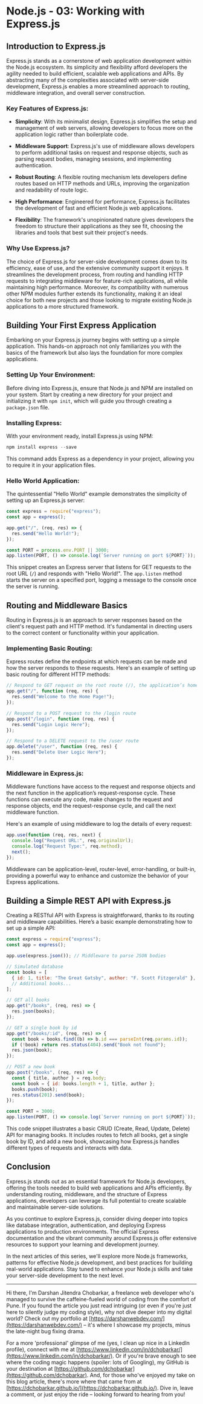 # Node.js - 03: Working with Express.js

## Introduction to Express.js

Express.js stands as a cornerstone of web application development within the Node.js ecosystem. Its simplicity and flexibility afford developers the agility needed to build efficient, scalable web applications and APIs. By abstracting many of the complexities associated with server-side development, Express.js enables a more streamlined approach to routing, middleware integration, and overall server construction.

### Key Features of Express.js:

- **Simplicity**: With its minimalist design, Express.js simplifies the setup and management of web servers, allowing developers to focus more on the application logic rather than boilerplate code.

- **Middleware Support**: Express.js's use of middleware allows developers to perform additional tasks on request and response objects, such as parsing request bodies, managing sessions, and implementing authentication.

- **Robust Routing**: A flexible routing mechanism lets developers define routes based on HTTP methods and URLs, improving the organization and readability of route logic.

- **High Performance**: Engineered for performance, Express.js facilitates the development of fast and efficient Node.js web applications.

- **Flexibility**: The framework's unopinionated nature gives developers the freedom to structure their applications as they see fit, choosing the libraries and tools that best suit their project's needs.

### Why Use Express.js?

The choice of Express.js for server-side development comes down to its efficiency, ease of use, and the extensive community support it enjoys. It streamlines the development process, from routing and handling HTTP requests to integrating middleware for feature-rich applications, all while maintaining high performance. Moreover, its compatibility with numerous other NPM modules further extends its functionality, making it an ideal choice for both new projects and those looking to migrate existing Node.js applications to a more structured framework.

## Building Your First Express Application

Embarking on your Express.js journey begins with setting up a simple application. This hands-on approach not only familiarizes you with the basics of the framework but also lays the foundation for more complex applications.

### Setting Up Your Environment:

Before diving into Express.js, ensure that Node.js and NPM are installed on your system. Start by creating a new directory for your project and initializing it with `npm init`, which will guide you through creating a `package.json` file.

### Installing Express:

With your environment ready, install Express.js using NPM:

```jsx
npm install express --save
```

This command adds Express as a dependency in your project, allowing you to require it in your application files.

### Hello World Application:

The quintessential "Hello World" example demonstrates the simplicity of setting up an Express.js server:

```jsx
const express = require("express");
const app = express();

app.get("/", (req, res) => {
  res.send("Hello World!");
});

const PORT = process.env.PORT || 3000;
app.listen(PORT, () => console.log(`Server running on port ${PORT}`));
```

This snippet creates an Express server that listens for GET requests to the root URL (`/`) and responds with "Hello World!". The `app.listen` method starts the server on a specified port, logging a message to the console once the server is running.

## Routing and Middleware Basics

Routing in Express.js is an approach to server responses based on the client's request path and HTTP method. It's fundamental in directing users to the correct content or functionality within your application.

### Implementing Basic Routing:

Express routes define the endpoints at which requests can be made and how the server responds to these requests. Here's an example of setting up basic routing for different HTTP methods:

```jsx
// Respond to GET request on the root route (/), the application’s home page
app.get("/", function (req, res) {
  res.send("Welcome to the Home Page!");
});

// Respond to a POST request to the /login route
app.post("/login", function (req, res) {
  res.send("Login Logic Here");
});

// Respond to a DELETE request to the /user route
app.delete("/user", function (req, res) {
  res.send("Delete User Logic Here");
});
```

### Middleware in Express.js:

Middleware functions have access to the request and response objects and the next function in the application’s request-response cycle. These functions can execute any code, make changes to the request and response objects, end the request-response cycle, and call the next middleware function.

Here's an example of using middleware to log the details of every request:

```jsx
app.use(function (req, res, next) {
  console.log("Request URL:", req.originalUrl);
  console.log("Request Type:", req.method);
  next();
});
```

Middleware can be application-level, router-level, error-handling, or built-in, providing a powerful way to enhance and customize the behavior of your Express applications.

## Building a Simple REST API with Express.js

Creating a RESTful API with Express is straightforward, thanks to its routing and middleware capabilities. Here’s a basic example demonstrating how to set up a simple API:

```jsx
const express = require("express");
const app = express();

app.use(express.json()); // Middleware to parse JSON bodies

// Simulated database
const books = [
  { id: 1, title: "The Great Gatsby", author: "F. Scott Fitzgerald" },
  // Additional books...
];

// GET all books
app.get("/books", (req, res) => {
  res.json(books);
});

// GET a single book by id
app.get("/books/:id", (req, res) => {
  const book = books.find((b) => b.id === parseInt(req.params.id));
  if (!book) return res.status(404).send("Book not found");
  res.json(book);
});

// POST a new book
app.post("/books", (req, res) => {
  const { title, author } = req.body;
  const book = { id: books.length + 1, title, author };
  books.push(book);
  res.status(201).send(book);
});

const PORT = 3000;
app.listen(PORT, () => console.log(`Server running on port ${PORT}`));
```

This code snippet illustrates a basic CRUD (Create, Read, Update, Delete) API for managing books. It includes routes to fetch all books, get a single book by ID, and add a new book, showcasing how Express.js handles different types of requests and interacts with data.

## Conclusion

Express.js stands out as an essential framework for Node.js developers, offering the tools needed to build web applications and APIs efficiently. By understanding routing, middleware, and the structure of Express applications, developers can leverage its full potential to create scalable and maintainable server-side solutions.

As you continue to explore Express.js, consider diving deeper into topics like database integration, authentication, and deploying Express applications to production environments. The official Express documentation and the vibrant community around Express.js offer extensive resources to support your learning and development journey.

In the next articles of this series, we'll explore more Node.js frameworks, patterns for effective Node.js development, and best practices for building real-world applications. Stay tuned to enhance your Node.js skills and take your server-side development to the next level.

---

Hi there, I'm Darshan Jitendra Chobarkar, a freelance web developer who's managed to survive the caffeine-fueled world of coding from the comfort of Pune. If you found the article you just read intriguing (or even if you're just here to silently judge my coding style), why not dive deeper into my digital world? Check out my portfolio at [https://darshanwebdev.com/](https://darshanwebdev.com/) – it's where I showcase my projects, minus the late-night bug fixing drama.

For a more 'professional' glimpse of me (yes, I clean up nice in a LinkedIn profile), connect with me at [https://www.linkedin.com/in/dchobarkar/](https://www.linkedin.com/in/dchobarkar/). Or if you're brave enough to see where the coding magic happens (spoiler: lots of Googling), my GitHub is your destination at [https://github.com/dchobarkar](https://github.com/dchobarkar). And, for those who've enjoyed my take on this blog article, there's more where that came from at [https://dchobarkar.github.io/](https://dchobarkar.github.io/). Dive in, leave a comment, or just enjoy the ride – looking forward to hearing from you!

